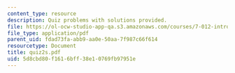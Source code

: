 ```yaml
---
content_type: resource
description: Quiz problems with solutions provided.
file: https://ol-ocw-studio-app-qa.s3.amazonaws.com/courses/7-012-introduction-to-biology-fall-2004/5d8cbd80f1616bff38e10769fb97951e_quiz2s.pdf
file_type: application/pdf
parent_uid: fdad73fa-abb9-aa0e-50aa-7f987c66f614
resourcetype: Document
title: quiz2s.pdf
uid: 5d8cbd80-f161-6bff-38e1-0769fb97951e
---
```

